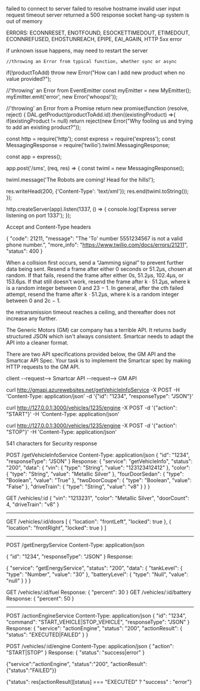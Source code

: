 failed to connect to server
failed to resolve hostname
invalid user input
request timeout
server returned a 500 response
socket hang-up
system is out of memory

ERRORS:
ECONNRESET, ENOTFOUND, ESOCKETTIMEDOUT, ETIMEDOUT, ECONNREFUSED, EHOSTUNREACH, EPIPE, EAI_AGAIN,
HTTP 5xx error


if unknown issue happens, may need to restart the server



    //throwing an Error from typical function, whether sync or async
 if(!productToAdd)
 throw new Error("How can I add new product when no value provided?");

//'throwing' an Error from EventEmitter
const myEmitter = new MyEmitter();
myEmitter.emit('error', new Error('whoops!'));

//'throwing' an Error from a Promise
 return new promise(function (resolve, reject) {
 DAL.getProduct(productToAdd.id).then((existingProduct) =>{
 if(existingProduct != null)
 return reject(new Error("Why fooling us and trying to add an existing product?"));




const http = require('http');
const express = require('express');
const MessagingResponse = require('twilio').twiml.MessagingResponse;

const app = express();

app.post('/sms', (req, res) => {
  const twiml = new MessagingResponse();

  twiml.message('The Robots are coming! Head for the hills!');

  res.writeHead(200, {'Content-Type': 'text/xml'});
  res.end(twiml.toString());
});

http.createServer(app).listen(1337, () => {
  console.log('Express server listening on port 1337');
});







Accept and Content-Type headers


{
  "code": 21211,
  "message": "The 'To' number 5551234567 is not a valid phone number.",
  "more_info": "https://www.twilio.com/docs/errors/21211",
  "status": 400
}




When a collision first occurs, send a “Jamming signal” to prevent further data being sent.
Resend a frame after either 0 seconds or 51.2μs, chosen at random.
If that fails, resend the frame after either 0s, 51.2μs, 102.4μs, or 153.6μs.
If that still doesn't work, resend the frame after k · 51.2μs, where k is a random integer between 0 and 23 − 1.
In general, after the cth failed attempt, resend the frame after k · 51.2μs, where k is a random integer between 0 and 2c − 1.

the retransmission timeout reaches a ceiling, and thereafter does not increase any further.




The Generic Motors (GM) car company has a terrible API. It returns badly structured JSON which isn't always consistent. Smartcar needs to adapt the API into a cleaner format.

There are two API specifications provided below, the GM API and the Smartcar API Spec. Your task is to implement the Smartcar spec by making HTTP requests to the GM API.

client --request--> Smartcar API --request--> GM API

curl http://gmapi.azurewebsites.net/getVehicleInfoService -X POST -H 'Content-Type: application/json'  -d '{"id": "1234", "responseType": "JSON"}'

curl http://127.0.0.1:3000/vehicles/1235/engine -X POST -d '{"action": "START"}' -H 'Content-Type: application/json'

curl http://127.0.0.1:3000/vehicles/1235/engine -X POST -d '{"action": "STOP"}' -H 'Content-Type: application/json'

541 characters for Security response


POST /getVehicleInfoService
Content-Type: application/json
{
  "id": "1234",
  "responseType": "JSON"
}
Response:
{
  "service": "getVehicleInfo",
  "status": "200",
  "data": {
    "vin": {
      "type": "String",
      "value": "123123412412"
    },
    "color": {
      "type": "String",
      "value": "Metallic Silver"
    },
    "fourDoorSedan": {
      "type": "Boolean",
      "value": "True"
    },
    "twoDoorCoupe": {
      "type": "Boolean",
      "value": "False"
    },
    "driveTrain": {
      "type": "String",
      "value": "v8"
    }
  }
}

GET /vehicles/:id
{
  "vin": "1213231",
  "color": "Metallic Silver",
  "doorCount": 4,
  "driveTrain": "v8"
}
- - - - -
GET /vehicles/:id/doors
[
  {
    "location": "frontLeft",
    "locked": true
  },
  {
    "location": "frontRight",
    "locked": true
  }
]
- - - - -

POST /getEnergyService
Content-Type: application/json

{
  "id": "1234",
  "responseType": "JSON"
}
Response:

{
  "service": "getEnergyService",
  "status": "200",
  "data": {
    "tankLevel": {
      "type": "Number",
      "value": "30"
    },
    "batteryLevel": {
      "type": "Null",
      "value": "null"
    }
  }
}

GET /vehicles/:id/fuel
Response:
{
  "percent": 30
}
GET /vehicles/:id/battery
Response:
{
  "percent": 50
}
- - - - -

POST /actionEngineService
Content-Type: application/json
{
  "id": "1234",
  "command": "START_VEHICLE|STOP_VEHICLE",
  "responseType": "JSON"
}
Response:
{
  "service": "actionEngine",
  "status": "200",
  "actionResult": {
    "status": "EXECUTED|FAILED"
  }
}

POST /vehicles/:id/engine
Content-Type: application/json
{
  "action": "START|STOP"
}
Response:
{
  "status": "success|error"
}


{"service":"actionEngine",
 "status":"200",
 "actionResult":{"status":"FAILED"}}

{"status": res[actionResult][status] === "EXECUTED" ? "success" : "error"}

